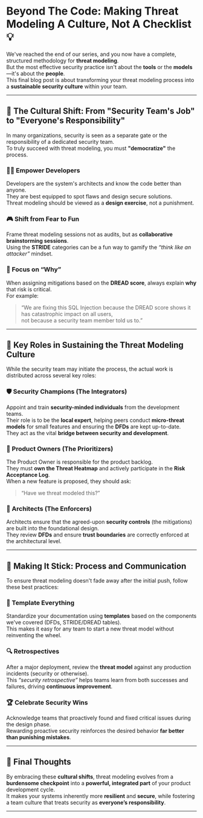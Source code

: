 # Beyond The Code: Making Threat Modeling A Culture, Not A Checklist 💡

We've reached the end of our series, and you now have a complete, structured methodology for **threat modeling**.  
But the most effective security practice isn't about the **tools** or the **models**—it's about the **people**.  
This final blog post is about transforming your threat modeling process into a **sustainable security culture** within your team.

---

## 🧠 The Cultural Shift: From "Security Team's Job" to "Everyone's Responsibility"

In many organizations, security is seen as a separate gate or the responsibility of a dedicated security team.  
To truly succeed with threat modeling, you must **"democratize"** the process.

### 👩‍💻 Empower Developers
Developers are the system's architects and know the code better than anyone.  
They are best equipped to spot flaws and design secure solutions.  
Threat modeling should be viewed as a **design exercise**, not a punishment.

### 🎮 Shift from Fear to Fun
Frame threat modeling sessions not as audits, but as **collaborative brainstorming sessions**.  
Using the **STRIDE** categories can be a fun way to gamify the *“think like an attacker”* mindset.

### 💬 Focus on “Why”
When assigning mitigations based on the **DREAD score**, always explain **why** that risk is critical.  
For example:

> “We are fixing this SQL Injection because the DREAD score shows it has catastrophic impact on all users,  
> not because a security team member told us to.”

---

## 🧩 Key Roles in Sustaining the Threat Modeling Culture

While the security team may initiate the process, the actual work is distributed across several key roles:

### 🛡️ Security Champions (The Integrators)
Appoint and train **security-minded individuals** from the development teams.  
Their role is to be the **local expert**, helping peers conduct **micro-threat models** for small features and ensuring the **DFDs** are kept up-to-date.  
They act as the vital **bridge between security and development**.

### 🎯 Product Owners (The Prioritizers)
The Product Owner is responsible for the product backlog.  
They must **own the Threat Heatmap** and actively participate in the **Risk Acceptance Log**.  
When a new feature is proposed, they should ask:

> “Have we threat modeled this?”

### 🧱 Architects (The Enforcers)
Architects ensure that the agreed-upon **security controls** (the mitigations) are built into the foundational design.  
They review **DFDs** and ensure **trust boundaries** are correctly enforced at the architectural level.

---

## 🔁 Making It Stick: Process and Communication

To ensure threat modeling doesn't fade away after the initial push, follow these best practices:

### 🧾 Template Everything
Standardize your documentation using **templates** based on the components we've covered (DFDs, STRIDE/DREAD tables).  
This makes it easy for any team to start a new threat model without reinventing the wheel.

### 🔍 Retrospectives
After a major deployment, review the **threat model** against any production incidents (security or otherwise).  
This *“security retrospective”* helps teams learn from both successes and failures, driving **continuous improvement**.

### 🏆 Celebrate Security Wins
Acknowledge teams that proactively found and fixed critical issues during the design phase.  
Rewarding proactive security reinforces the desired behavior **far better than punishing mistakes**.

---

## 🚀 Final Thoughts

By embracing these **cultural shifts**, threat modeling evolves from a **burdensome checkpoint** into a **powerful, integrated part** of your product development cycle.  
It makes your systems inherently more **resilient** and **secure**, while fostering a team culture that treats security as **everyone’s responsibility**.

---
